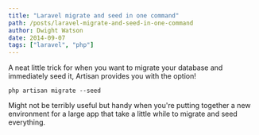 ```yaml
---
title: "Laravel migrate and seed in one command"
path: /posts/laravel-migrate-and-seed-in-one-command
author: Dwight Watson
date: 2014-09-07
tags: ["laravel", "php"]
---
```


A neat little trick for when you want to migrate your database and immediately seed it, Artisan provides you with the option!

    php artisan migrate --seed

Might not be terribly useful but handy when you're putting together a new environment for a large app that take a little while to migrate and seed everything.
